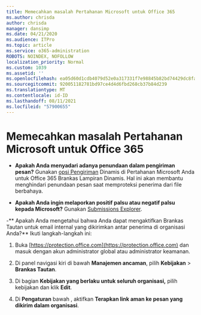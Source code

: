 ```yaml
---
title: Memecahkan masalah Pertahanan Microsoft untuk Office 365
ms.author: chrisda
author: chrisda
manager: dansimp
ms.date: 04/21/2020
ms.audience: ITPro
ms.topic: article
ms.service: o365-administration
ROBOTS: NOINDEX, NOFOLLOW
localization_priority: Normal
ms.custom: 1039
ms.assetid: ''
ms.openlocfilehash: ea05d60d1cdb4079d52e0a317331f7e98845b82bd74429dc8fa63377c2527a74
ms.sourcegitcommit: 920051182781bd97ce4d4d6fbd268cb37b84d239
ms.translationtype: MT
ms.contentlocale: id-ID
ms.lasthandoff: 08/11/2021
ms.locfileid: "57900655"
---
```

# <a name="troubleshooting-microsoft-defender-for-office-365"></a>Memecahkan masalah Pertahanan Microsoft untuk Office 365

- **Apakah Anda menyadari adanya penundaan dalam pengiriman pesan?** Gunakan [opsi Pengiriman](https://docs.microsoft.com/microsoft-365/security/office-365-security/dynamic-delivery-and-previewing) Dinamis di Pertahanan Microsoft Anda untuk Office 365 Brankas Lampiran Dinamis. Hal ini akan membantu menghindari penundaan pesan saat memproteksi penerima dari file berbahaya.

- **Apakah Anda ingin melaporkan positif palsu atau negatif palsu kepada Microsoft?** Gunakan [Submissions Explorer](https://protection.office.com/reportsubmission).

-** Apakah Anda mengetahui bahwa Anda dapat mengaktifkan Brankas Tautan untuk email internal yang dikirimkan antar penerima di organisasi Anda?** Ikuti langkah-langkah ini:

  1. Buka [https://protection.office.com](https://protection.office.com) dan masuk dengan akun administrator global atau administrator keamanan.

  2. Di panel navigasi kiri di bawah **Manajemen ancaman**, pilih **Kebijakan** \> **Brankas Tautan**.

  3. Di bagian **Kebijakan yang berlaku untuk seluruh organisasi,** pilih kebijakan dan klik **Edit**.

  4. Di **Pengaturan** bawah , aktifkan **Terapkan link aman ke pesan yang dikirim dalam organisasi**.
